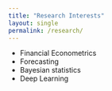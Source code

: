 ```yaml
---
title: "Research Interests"
layout: single
permalink: /research/
---
```


- Financial Econometrics
- Forecasting
- Bayesian statistics
- Deep Learning
